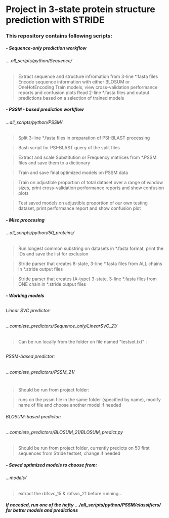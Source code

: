 # Project in 3-state protein structure prediction with STRIDE

### This repository contains following scripts:

##### - Sequence-only prediction workflow
###### ....all_scripts/python/Sequence/
##

> Extract sequence and structure infromation from 3-line  *.fasta files 
> Encode sequence information with either BLOSUM or OneHotEncoding
> Train models, view cross-validation performance reports and confusion plots
> Read 2-line *.fasta files and output predictions based on a selection of trained models




##### - PSSM - based prediction workflow
######    ...all_scripts/python/PSSM/
##
> Split 3-line  *.fasta files in preparation of PSI-BLAST processing

> Bash script for PSI-BLAST query of the split files

> Extract and scale Substitution or Frequency matrices from *.PSSM files and save them to a dictionary

> Train and save final optimized models on PSSM data

> Train on adjustible proportion of total dataset over a range of window sizes, print cross-validation performance reports and show confusion plots

> Test saved models on adjustible proportion of our own testing dataset, print performance report and show confusion plot


##### - Misc processing
###### ...all_scripts/python/50_proteins/
##
> Run longest common substring on datasets in *.fasta format, print the IDs and save the list for exclusion

> Stride parser that creates 8-state, 3-line  *.fasta files from ALL chains in *.stride output files

> Stride parser that creates (A-type) 3-state, 3-line *.fasta files from ONE chain in *.stride output files





##### - Working models
##
###### Linear SVC predictor:
###### ...complete_predictors/Sequence_only/LinearSVC_21/ 
##
> Can be run locally from the folder on file named "testset.txt" :




##
###### PSSM-based predictor:
###### ...complete_predictors/PSSM_21/
#
> Should be run from project folder:

>  runs on the pssm file in the same folder (specified by name), modify name of file and choose another model if needed






###### BLOSUM-based predictor:
###### ...complete_predictors/BLOSUM_21/BLOSUM_predict.py
##
>Should be run from project folder, currently predicts on 50 first sequences from Stride testset, change if needed




##### - Saved optimized models to choose from:
###### ...models/
>  extract the rbfsvc_15 & rbfsvc_21 before running... 



##### If neeeded, run one of the hefty  .../all_scripts/python/PSSM/classifiers/ for better models and predictions
